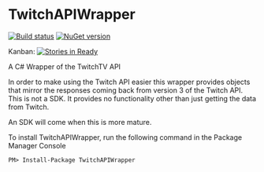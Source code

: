 # TwitchAPIWrapper

[![Build status](https://ci.appveyor.com/api/projects/status/elw5l0s2mqo3tti7?svg=true)](https://ci.appveyor.com/project/andy-c-jones/twitchapiwrapper)
[![NuGet version](https://badge.fury.io/nu/TwitchAPIWrapper.svg)](https://badge.fury.io/nu/TwitchAPIWrapper)

Kanban: [![Stories in Ready](https://badge.waffle.io/andy-c-jones/TwitchAPIWrapper.svg?label=ready&title=Ready)](http://waffle.io/andy-c-jones/TwitchAPIWrapper) 

A C# Wrapper of the TwitchTV API

In order to make using the Twitch API easier this wrapper provides objects that mirror the responses coming back from version 3 of the Twitch API.
This is not a SDK. It provides no functionality other than just getting the data from Twitch.

An SDK will come when this is more mature.

To install TwitchAPIWrapper, run the following command in the Package Manager Console

```PM> Install-Package TwitchAPIWrapper```


